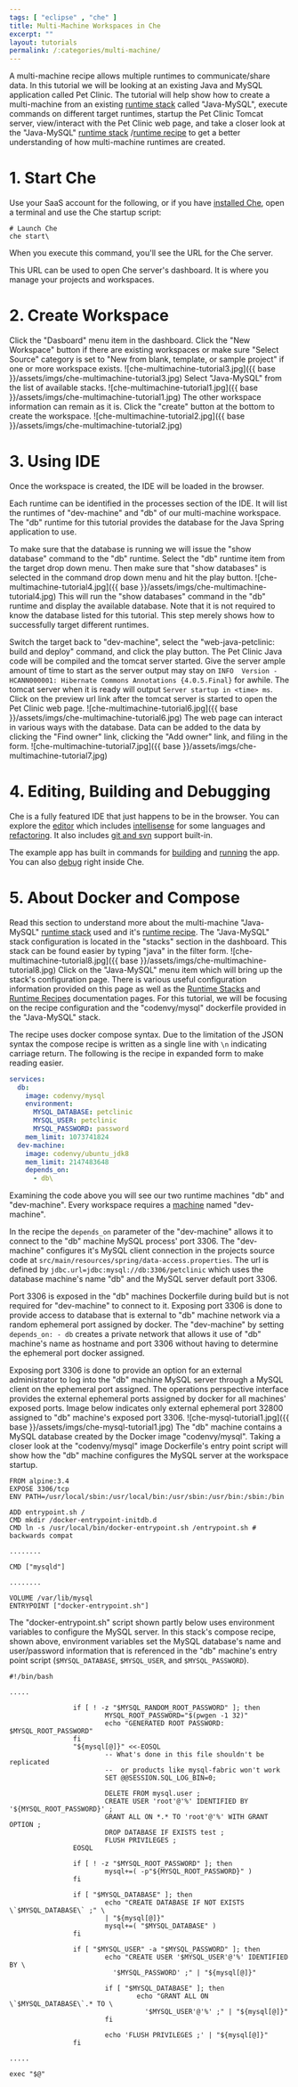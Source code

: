 ```yaml
---
tags: [ "eclipse" , "che" ]
title: Multi-Machine Workspaces in Che
excerpt: ""
layout: tutorials
permalink: /:categories/multi-machine/
---
```

A multi-machine recipe allows multiple runtimes to communicate/share data. In this tutorial we will be looking at an existing Java and MySQL application called Pet Clinic. The tutorial will help show how to create a multi-machine from an existing [runtime stack](doc:stacks) called "Java-MySQL", execute commands on different target runtimes, startup the Pet Clinic Tomcat server, view/interact with the Pet Clinic web page, and take a closer look at the "Java-MySQL" [runtime stack](doc:stacks) /[runtime recipe](doc:recipes) to get a better understanding of how multi-machine runtimes are created.

# 1. Start Che  
Use your SaaS account for the following, or if you have [installed Che](https://eclipse-che.readme.io/docs/che-getting-started), open a terminal and use the Che startup script:
```shell  
# Launch Che
che start\
```
When you execute this command, you'll see the URL for the Che server.

This URL can be used to open Che server's dashboard. It is where you manage your projects and workspaces.
# 2. Create Workspace  
Click the "Dasboard" menu item in the dashboard. Click the "New Workspace" button if there are existing workspaces or make sure "Select Source" category is set to "New from blank, template, or sample project" if one or more workspace exists.
![che-multimachine-tutorial3.jpg]({{ base }}/assets/imgs/che-multimachine-tutorial3.jpg)
Select "Java-MySQL" from the list of available stacks.
![che-multimachine-tutorial1.jpg]({{ base }}/assets/imgs/che-multimachine-tutorial1.jpg)
The other workspace information can remain as it is. Click the "create" button at the bottom to create the workspace.
![che-multimachine-tutorial2.jpg]({{ base }}/assets/imgs/che-multimachine-tutorial2.jpg)

# 3. Using IDE  
Once the workspace is created, the IDE will be loaded in the browser.

Each runtime can be identified in the processes section of the IDE. It will list the runtimes of "dev-machine" and "db" of our multi-machine workspace. The "db" runtime for this tutorial provides the database for the Java Spring application to use.

To make sure that the database is running we will issue the "show database" command to the "db" runtime. Select the "db" runtime item from the target drop down menu. Then make sure that "show databases" is selected in the command drop down menu and hit the play button.
![che-multimachine-tutorial4.jpg]({{ base }}/assets/imgs/che-multimachine-tutorial4.jpg)
This will run the "show databases" command in the "db" runtime and display the available database. Note that it is not required to know the database listed for this tutorial. This step merely shows how to successfully target different runtimes.

Switch the target back to "dev-machine", select the "web-java-petclinic: build and deploy" command, and click the play button. The Pet Clinic Java code will be compiled and the tomcat server started. Give the server ample amount of time to start as the server output may stay on `INFO  Version - HCANN000001: Hibernate Commons Annotations {4.0.5.Final}` for awhile. The tomcat server when it is ready will output `Server startup in <time> ms`. Click on the preview url link after the tomcat server is started to open the Pet Clinic web page.
![che-multimachine-tutorial6.jpg]({{ base }}/assets/imgs/che-multimachine-tutorial6.jpg)
The web page can interact in various ways with the database. Data can be added to the data by clicking the "Find owner" link, clicking the "Add owner" link, and filing in the form.
![che-multimachine-tutorial7.jpg]({{ base }}/assets/imgs/che-multimachine-tutorial7.jpg)

# 4. Editing, Building and Debugging  
Che is a fully featured IDE that just happens to be in the browser. You can explore the [editor](https://eclipse-che.readme.io/docs/editor-settings) which includes [intellisense](https://eclipse-che.readme.io/docs/intellisense) for some languages and [refactoring](https://eclipse-che.readme.io/docs/intellisense#section-refactoring).  It also includes [git and svn](https://eclipse-che.readme.io/docs/git) support built-in.

The example app has built in commands for [building](https://eclipse-che.readme.io/docs/build) and [running](https://eclipse-che.readme.io/docs/run#web-apps) the app.  You can also [debug](https://eclipse-che.readme.io/docs/debug) right inside Che.
# 5. About Docker and Compose  
Read this section to understand more about the multi-machine "Java-MySQL" [runtime stack](doc:stacks) used and it's [runtime recipe](doc:recipes). The "Java-MySQL" stack configuration is located in the "stacks" section in the dashboard. This stack can be found easier by typing "java" in the filter form.
![che-multimachine-tutorial8.jpg]({{ base }}/assets/imgs/che-multimachine-tutorial8.jpg)
Click on the "Java-MySQL" menu item which will bring up the stack's configuration page. There is various useful configuration information provided on this page as well as the [Runtime Stacks](doc:stacks) and [Runtime Recipes](doc:recipes) documentation pages. For this tutorial, we will be focusing on the recipe configuration and the "codenvy/mysql" dockerfile provided in the "Java-MySQL" stack.

The recipe uses docker compose syntax. Due to the limitation of the JSON syntax the compose recipe is written as a single line with `\n` indicating carriage return. The following is the recipe in expanded form to make reading easier.

```yaml    
services:
  db:
    image: codenvy/mysql
    environment:
      MYSQL_DATABASE: petclinic
      MYSQL_USER: petclinic
      MYSQL_PASSWORD: password
    mem_limit: 1073741824
  dev-machine:
    image: codenvy/ubuntu_jdk8
    mem_limit: 2147483648
    depends_on:
      - db\
```

Examining the code above you will see our two runtime machines "db" and "dev-machine". Every workspace requires a [machine](doc:machines) named "dev-machine".

In the recipe the `depends_on` parameter of the "dev-machine" allows it to connect to the "db" machine MySQL process' port 3306. The "dev-machine" configures it's MySQL client connection in the projects source code at `src/main/resources/spring/data-access.properties`. The url is defined by `jdbc.url=jdbc:mysql://db:3306/petclinic` which uses the database machine's name "db" and the MySQL server default port 3306.

Port 3306 is exposed in the "db" machines Dockerfile during build but is not required for "dev-machine" to connect to it. Exposing port 3306 is done to provide access to database that is external to "db" machine network via a random ephemeral port assigned by docker. The "dev-machine" by setting `depends_on: - db` creates a private network that allows it use of "db" machine's name as hostname and port 3306 without having to determine the ephemeral port docker assigned.

Exposing port 3306 is done to provide an option for an external administrator to log into the "db" machine MySQL server through a MySQL client on the ephemeral port assigned. The operations perspective interface provides the external ephemeral ports assigned by docker for all machines' exposed ports. Image below indicates only external ephemeral port 32800 assigned to "db" machine's exposed port 3306.
![che-mysql-tutorial1.jpg]({{ base }}/assets/imgs/che-mysql-tutorial1.jpg)
The "db" machine contains a MySQL database created by the Docker image "codenvy/mysql". Taking a closer look at the "codenvy/mysql" image Dockerfile's entry point script will show how the "db" machine configures the MySQL server at the workspace startup.

```text  
FROM alpine:3.4
EXPOSE 3306/tcp
ENV PATH=/usr/local/sbin:/usr/local/bin:/usr/sbin:/usr/bin:/sbin:/bin

ADD entrypoint.sh /
CMD mkdir /docker-entrypoint-initdb.d
CMD ln -s /usr/local/bin/docker-entrypoint.sh /entrypoint.sh # backwards compat

........

CMD ["mysqld"]

........

VOLUME /var/lib/mysql
ENTRYPOINT ["docker-entrypoint.sh"]
```
The "docker-entrypoint.sh" script shown partly below uses environment variables to configure the MySQL server. In this stack's compose recipe, shown above, environment variables set the MySQL database's name and user/password information that is referenced in the "db" machine's entry point script (`$MYSQL_DATABASE`, `$MYSQL_USER`, and `$MYSQL_PASSWORD`).
```shell  
#!/bin/bash

.....

                if [ ! -z "$MYSQL_RANDOM_ROOT_PASSWORD" ]; then
                        MYSQL_ROOT_PASSWORD="$(pwgen -1 32)"
                        echo "GENERATED ROOT PASSWORD: $MYSQL_ROOT_PASSWORD"
                fi
                "${mysql[@]}" <<-EOSQL
                        -- What's done in this file shouldn't be replicated
                        --  or products like mysql-fabric won't work
                        SET @@SESSION.SQL_LOG_BIN=0;

                        DELETE FROM mysql.user ;
                        CREATE USER 'root'@'%' IDENTIFIED BY '${MYSQL_ROOT_PASSWORD}' ;
                        GRANT ALL ON *.* TO 'root'@'%' WITH GRANT OPTION ;
                        DROP DATABASE IF EXISTS test ;
                        FLUSH PRIVILEGES ;
                EOSQL

                if [ ! -z "$MYSQL_ROOT_PASSWORD" ]; then
                        mysql+=( -p"${MYSQL_ROOT_PASSWORD}" )
                fi

                if [ "$MYSQL_DATABASE" ]; then
             			echo "CREATE DATABASE IF NOT EXISTS \`$MYSQL_DATABASE\` ;" \
            			| "${mysql[@]}"
                        mysql+=( "$MYSQL_DATABASE" )
                fi

                if [ "$MYSQL_USER" -a "$MYSQL_PASSWORD" ]; then
                        echo "CREATE USER '$MYSQL_USER'@'%' IDENTIFIED BY \
                          '$MYSQL_PASSWORD' ;" | "${mysql[@]}"

                        if [ "$MYSQL_DATABASE" ]; then
                                echo "GRANT ALL ON \`$MYSQL_DATABASE\`.* TO \
                                  '$MYSQL_USER'@'%' ;" | "${mysql[@]}"
                        fi

                        echo 'FLUSH PRIVILEGES ;' | "${mysql[@]}"
                fi

.....

exec "$@"
```
